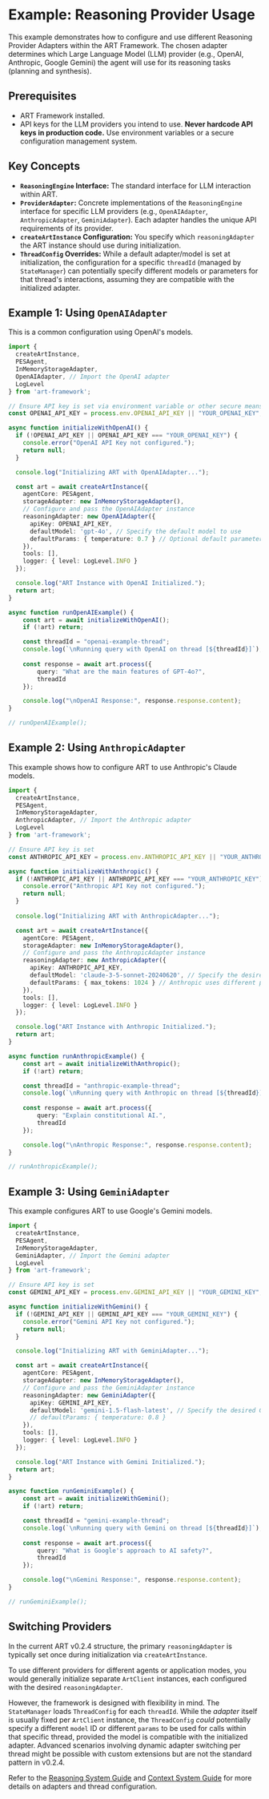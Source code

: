 # Example: Reasoning Provider Usage

This example demonstrates how to configure and use different Reasoning Provider Adapters within the ART Framework. The chosen adapter determines which Large Language Model (LLM) provider (e.g., OpenAI, Anthropic, Google Gemini) the agent will use for its reasoning tasks (planning and synthesis).

## Prerequisites

*   ART Framework installed.
*   API keys for the LLM providers you intend to use. **Never hardcode API keys in production code.** Use environment variables or a secure configuration management system.

## Key Concepts

*   **`ReasoningEngine` Interface:** The standard interface for LLM interaction within ART.
*   **`ProviderAdapter`:** Concrete implementations of the `ReasoningEngine` interface for specific LLM providers (e.g., `OpenAIAdapter`, `AnthropicAdapter`, `GeminiAdapter`). Each adapter handles the unique API requirements of its provider.
*   **`createArtInstance` Configuration:** You specify which `reasoningAdapter` the ART instance should use during initialization.
*   **`ThreadConfig` Overrides:** While a default adapter/model is set at initialization, the configuration for a specific `threadId` (managed by `StateManager`) can potentially specify different models or parameters for that thread's interactions, assuming they are compatible with the initialized adapter.

## Example 1: Using `OpenAIAdapter`

This is a common configuration using OpenAI's models.

```typescript
import {
  createArtInstance,
  PESAgent,
  InMemoryStorageAdapter,
  OpenAIAdapter, // Import the OpenAI adapter
  LogLevel
} from 'art-framework';

// Ensure API key is set via environment variable or other secure means
const OPENAI_API_KEY = process.env.OPENAI_API_KEY || "YOUR_OPENAI_KEY";

async function initializeWithOpenAI() {
  if (!OPENAI_API_KEY || OPENAI_API_KEY === "YOUR_OPENAI_KEY") {
    console.error("OpenAI API Key not configured.");
    return null;
  }

  console.log("Initializing ART with OpenAIAdapter...");

  const art = await createArtInstance({
    agentCore: PESAgent,
    storageAdapter: new InMemoryStorageAdapter(),
    // Configure and pass the OpenAIAdapter instance
    reasoningAdapter: new OpenAIAdapter({ 
      apiKey: OPENAI_API_KEY,
      defaultModel: 'gpt-4o', // Specify the default model to use
      defaultParams: { temperature: 0.7 } // Optional default parameters
    }),
    tools: [],
    logger: { level: LogLevel.INFO }
  });

  console.log("ART Instance with OpenAI Initialized.");
  return art;
}

async function runOpenAIExample() {
    const art = await initializeWithOpenAI();
    if (!art) return;

    const threadId = "openai-example-thread";
    console.log(`\nRunning query with OpenAI on thread [${threadId}]`);
    
    const response = await art.process({ 
        query: "What are the main features of GPT-4o?", 
        threadId 
    });

    console.log("\nOpenAI Response:", response.response.content);
}

// runOpenAIExample();
```

## Example 2: Using `AnthropicAdapter`

This example shows how to configure ART to use Anthropic's Claude models.

```typescript
import {
  createArtInstance,
  PESAgent,
  InMemoryStorageAdapter,
  AnthropicAdapter, // Import the Anthropic adapter
  LogLevel
} from 'art-framework';

// Ensure API key is set
const ANTHROPIC_API_KEY = process.env.ANTHROPIC_API_KEY || "YOUR_ANTHROPIC_KEY";

async function initializeWithAnthropic() {
  if (!ANTHROPIC_API_KEY || ANTHROPIC_API_KEY === "YOUR_ANTHROPIC_KEY") {
    console.error("Anthropic API Key not configured.");
    return null;
  }
  
  console.log("Initializing ART with AnthropicAdapter...");

  const art = await createArtInstance({
    agentCore: PESAgent,
    storageAdapter: new InMemoryStorageAdapter(),
    // Configure and pass the AnthropicAdapter instance
    reasoningAdapter: new AnthropicAdapter({ 
      apiKey: ANTHROPIC_API_KEY,
      defaultModel: 'claude-3-5-sonnet-20240620', // Specify the desired Claude model
      defaultParams: { max_tokens: 1024 } // Anthropic uses different param names
    }),
    tools: [],
    logger: { level: LogLevel.INFO }
  });

  console.log("ART Instance with Anthropic Initialized.");
  return art;
}

async function runAnthropicExample() {
    const art = await initializeWithAnthropic();
    if (!art) return;

    const threadId = "anthropic-example-thread";
    console.log(`\nRunning query with Anthropic on thread [${threadId}]`);
    
    const response = await art.process({ 
        query: "Explain constitutional AI.", 
        threadId 
    });

    console.log("\nAnthropic Response:", response.response.content);
}

// runAnthropicExample();
```

## Example 3: Using `GeminiAdapter`

This example configures ART to use Google's Gemini models.

```typescript
import {
  createArtInstance,
  PESAgent,
  InMemoryStorageAdapter,
  GeminiAdapter, // Import the Gemini adapter
  LogLevel
} from 'art-framework';

// Ensure API key is set
const GEMINI_API_KEY = process.env.GEMINI_API_KEY || "YOUR_GEMINI_KEY";

async function initializeWithGemini() {
  if (!GEMINI_API_KEY || GEMINI_API_KEY === "YOUR_GEMINI_KEY") {
    console.error("Gemini API Key not configured.");
    return null;
  }

  console.log("Initializing ART with GeminiAdapter...");

  const art = await createArtInstance({
    agentCore: PESAgent,
    storageAdapter: new InMemoryStorageAdapter(),
    // Configure and pass the GeminiAdapter instance
    reasoningAdapter: new GeminiAdapter({ 
      apiKey: GEMINI_API_KEY,
      defaultModel: 'gemini-1.5-flash-latest', // Specify the desired Gemini model
      // defaultParams: { temperature: 0.8 } 
    }),
    tools: [],
    logger: { level: LogLevel.INFO }
  });

  console.log("ART Instance with Gemini Initialized.");
  return art;
}

async function runGeminiExample() {
    const art = await initializeWithGemini();
    if (!art) return;

    const threadId = "gemini-example-thread";
    console.log(`\nRunning query with Gemini on thread [${threadId}]`);
    
    const response = await art.process({ 
        query: "What is Google's approach to AI safety?", 
        threadId 
    });

    console.log("\nGemini Response:", response.response.content);
}

// runGeminiExample();
```

## Switching Providers

In the current ART v0.2.4 structure, the primary `reasoningAdapter` is typically set once during initialization via `createArtInstance`.

To use different providers for different agents or application modes, you would generally initialize separate `ArtClient` instances, each configured with the desired `reasoningAdapter`.

However, the framework is designed with flexibility in mind. The `StateManager` loads `ThreadConfig` for each `threadId`. While the *adapter* itself is usually fixed per `ArtClient` instance, the `ThreadConfig` *could* potentially specify a different `model` ID or different `params` to be used for calls within that specific thread, provided the model is compatible with the initialized adapter. Advanced scenarios involving dynamic adapter switching per thread might be possible with custom extensions but are not the standard pattern in v0.2.4.

Refer to the [Reasoning System Guide](../Guides/Systems/ReasoningSystem.md) and [Context System Guide](../Guides/Systems/ContextSystem.md) for more details on adapters and thread configuration.